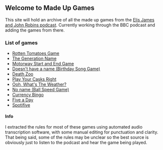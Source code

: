 ## Welcome to Made Up Games

This site will hold an archive of all the made up games from the [Elis James and John Robins podcast](https://www.bbc.co.uk/programmes/m0005fdz/episodes/downloads). Currently working through the BBC podcast and adding the games from there.


### List of games

- [Rotten Tomatoes Game](games/rottentomatoesgame.md)
- [The Generation Name](games/generationname.md)
- [Motorway Start and End Game](games/motorwaystartendgame.md)
- [Doesn't have a name (Birthday Song Game)](games/birthdaysonggame.md)
- [Death Zoo](games/deathzoo.md)
- [Play Your Casks Right](games/playyourcasksright.md)
- [Ooh, What's The Weather?](games/oohwhatstheweather.md)
- [No name (Ball Speed Game)](games/ballspeedgame.md)
- [Currency Bingo](games/currencybingo.md)
- [Five a Day](games/fiveaday.md)
- [Spotifive](games/spotifive.md)


#### Info
I extracted the rules for most of these games using automated audio transcription software, with some manual editing for punctuation and clarity. That being said, some of the rules may be unclear so the best source is obviously just to listen to the podcast and hear the game being played.
